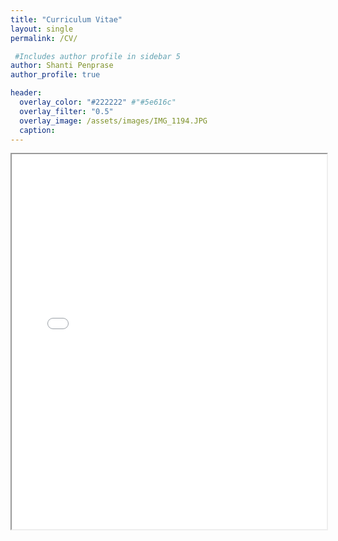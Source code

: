 ```yaml
---
title: "Curriculum Vitae"
layout: single
permalink: /CV/

 #Includes author profile in sidebar 5
author: Shanti Penprase
author_profile: true

header:
  overlay_color: "#222222" #"#5e616c"
  overlay_filter: "0.5"
  overlay_image: /assets/images/IMG_1194.JPG
  caption: 
---
```

 

<!-- [View on Google Drive](https://drive.google.com/file/d/12u7S7dNbJqWXDM6mpxSu0rCmP5JtPsI6/view?usp=sharing) -->

<iframe src="{{ '/assets/pdfs/Shanti Penprase CV_August 2025_forweb.pdf#page=1&zoom=60' | relative_url }}" width="100%" height="600px">
  This browser does not support PDFs. Please download the PDF to view it: 
  <a href="{{ '/assets/pdfs/Shanti Penprase CV_August 2025_forweb.pdf' | relative_url }}">Download PDF</a>.
</iframe>
